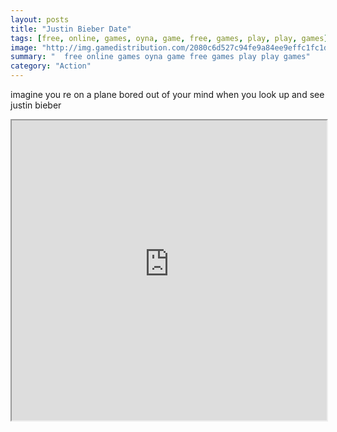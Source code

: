 ```yaml
---
layout: posts
title: "Justin Bieber Date"
tags: [free, online, games, oyna, game, free, games, play, play, games]
image: "http://img.gamedistribution.com/2080c6d527c94fe9a84ee9effc1fc1d8.jpg"
summary: "  free online games oyna game free games play play games"
category: "Action"
---
```


imagine you re on a plane bored out of your mind when you look up and see justin bieber

<iframe width="100%" height="480px;" src="http://flash.gamedistribution.com?game=2080c6d527c94fe9a84ee9effc1fc1d8"></iframe>